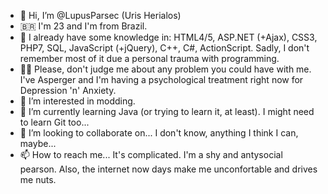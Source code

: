 - 👋 Hi, I’m @LupusParsec (Uris Herialos)
- 🇧🇷 I'm 23 and I'm from Brazil.
- 🧠 I already have some knowledge in: HTML4/5, ASP.NET (+Ajax), CSS3, PHP7, SQL, JavaScript (+jQuery), C++, C#, ActionScript. Sadly, I don't remember most of it due a personal trauma with programming.
- 🤦‍♂️ Please, don't judge me about any problem you could have with me. I've Asperger and I'm having a psychological treatment right now for Depression 'n' Anxiety.
- 👀 I’m interested in modding.
- 🌱 I’m currently learning Java (or trying to learn it, at least). I might need to learn Git too...
- 💞️ I’m looking to collaborate on... I don't know, anything I think I can, maybe...
- 📫 How to reach me... It's complicated. I'm a shy and antysocial pearson. Also, the internet now days make me unconfortable and drives me nuts.

<!---
LupusParsec/LupusParsec is a ✨ special ✨ repository because its `README.md` (this file) appears on your GitHub profile.
You can click the Preview link to take a look at your changes.
--->
